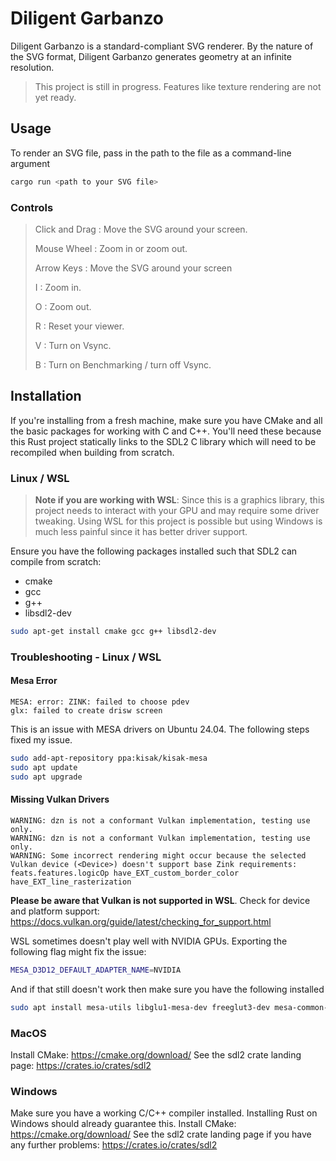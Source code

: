 # Diligent Garbanzo

Diligent Garbanzo is a standard-compliant SVG renderer. By the nature of the SVG format, Diligent Garbanzo generates geometry at an infinite resolution.

> This project is still in progress. Features like texture rendering are not yet ready.

## Usage

To render an SVG file, pass in the path to the file as a command-line argument

```sh
cargo run <path to your SVG file>
```

### Controls

> Click and Drag : Move the SVG around your screen.
>
> Mouse Wheel : Zoom in or zoom out.
>
> Arrow Keys : Move the SVG around your screen
>
> I : Zoom in.
>
> O : Zoom out.
>
> R : Reset your viewer.
>
> V : Turn on Vsync.
>
> B : Turn on Benchmarking / turn off Vsync.

## Installation

If you're installing from a fresh machine, make sure you have CMake and all the basic packages for working with C and C++. You'll need these because this Rust project statically links to the SDL2 C library which will need to be recompiled when building from scratch.

### Linux / WSL

> **Note if you are working with WSL**: Since this is a graphics library, this project needs to interact with your GPU and may require some driver tweaking. Using WSL for this project is possible but using Windows is much less painful since it has better driver support.

Ensure you have the following packages installed such that SDL2 can compile from scratch:

* cmake
* gcc
* g++
* libsdl2-dev

```bash
sudo apt-get install cmake gcc g++ libsdl2-dev
```

### Troubleshooting - Linux / WSL

#### Mesa Error

```text
MESA: error: ZINK: failed to choose pdev
glx: failed to create drisw screen
```

This is an issue with MESA drivers on Ubuntu 24.04. The following steps fixed my issue.

```bash
sudo add-apt-repository ppa:kisak/kisak-mesa
sudo apt update
sudo apt upgrade
```

#### Missing Vulkan Drivers

```text
WARNING: dzn is not a conformant Vulkan implementation, testing use only.
WARNING: dzn is not a conformant Vulkan implementation, testing use only.
WARNING: Some incorrect rendering might occur because the selected Vulkan device (<Device>) doesn't support base Zink requirements: feats.features.logicOp have_EXT_custom_border_color have_EXT_line_rasterization
```

**Please be aware that Vulkan is not supported in WSL**.
Check for device and platform support: <https://docs.vulkan.org/guide/latest/checking_for_support.html>

WSL sometimes doesn't play well with NVIDIA GPUs. Exporting the following flag might fix the issue:

```bash
MESA_D3D12_DEFAULT_ADAPTER_NAME=NVIDIA
```

And if that still doesn't work then make sure you have the following installed

```bash
sudo apt install mesa-utils libglu1-mesa-dev freeglut3-dev mesa-common-dev
```

### MacOS

Install CMake: <https://cmake.org/download/>
See the sdl2 crate landing page: <https://crates.io/crates/sdl2>

### Windows

Make sure you have a working C/C++ compiler installed. Installing Rust on Windows should already guarantee this.
Install CMake: <https://cmake.org/download/>
See the sdl2 crate landing page if you have any further problems: <https://crates.io/crates/sdl2>
